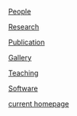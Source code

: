 [People](people.md)

[Research](https://sites.google.com/view/yhnam/research)

[Publication](https://scholar.google.co.kr/citations?hl=ko&user=UZcwGAoAAAAJ&view_op=list_works&sortby=pubdate)

[Gallery]()

[Teaching]()

[Software]()

[current homepage](https://sites.google.com/view/yhnam)
